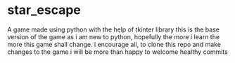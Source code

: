 # star_escape
A game made using python with the help of tkinter library 
this is the base version of the game as i am new to python, hopefully the more i learn the more this game shall change.
i encourage all, to clone this repo and make changes to the game i will be more than happy to welcome healthy commits
